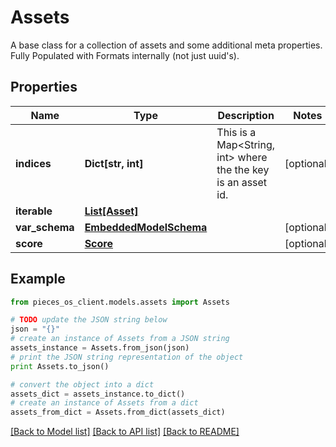# Assets

A base class for a collection of assets and some additional meta properties. Fully Populated with Formats internally (not just uuid's).

## Properties
Name | Type | Description | Notes
------------ | ------------- | ------------- | -------------
**indices** | **Dict[str, int]** | This is a Map&lt;String, int&gt; where the the key is an asset id. | [optional] 
**iterable** | [**List[Asset]**](Asset.md) |  | 
**var_schema** | [**EmbeddedModelSchema**](EmbeddedModelSchema.md) |  | [optional] 
**score** | [**Score**](Score.md) |  | [optional] 

## Example

```python
from pieces_os_client.models.assets import Assets

# TODO update the JSON string below
json = "{}"
# create an instance of Assets from a JSON string
assets_instance = Assets.from_json(json)
# print the JSON string representation of the object
print Assets.to_json()

# convert the object into a dict
assets_dict = assets_instance.to_dict()
# create an instance of Assets from a dict
assets_from_dict = Assets.from_dict(assets_dict)
```
[[Back to Model list]](../README.md#documentation-for-models) [[Back to API list]](../README.md#documentation-for-api-endpoints) [[Back to README]](../README.md)


